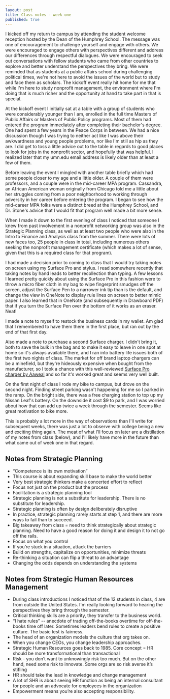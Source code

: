 ```yaml
---
layout: post
title: Class notes - week one
published: true
---
```

I kicked off my return to campus by attending the student welcome reception hosted by the Dean of the Humphrey School. The message was one of encouragement to challenge yourself and engage with others. We were encouraged to engage others with perspectives different and address our differences through respectful dialogues. We were encouraged to seek out conversations with fellow students who came from other countries to explore and better understand the perspectives they bring. We were reminded that as students at a public affairs school during challenging political times, we're not here to avoid the issues of the world but to study and face them as scholars. The kickoff event really hit home for me that while I'm here to study nonprofit management, the environment where I'm doing that is much richer and the opportunity at hand to take part in that is special.

At the kickoff event I initially sat at a table with a group of students who were considerably younger than I am, enrolled in the full time Masters of Public Affairs or Masters of Public Policy programs. Most of them had entered the program immediately after completing their bachelor's degree. One had spent a few years in the Peace Corps in between. We had a nice discussion though I was trying to neither act like I was above their awkwardness and young people problems, nor like I'm still as hip as they are. I did get to toss a little advice out to the table in regards to good places to look for jobs in the nonprofit sector, and hopefully that was helpful. I realized later that my umn.edu email address is likely older than at least a few of them.

Before leaving the event I mingled with another table briefly which had some people closer to my age and a little older. A couple of them were professors, and a couple were in the mid-career MPA program. Cassandra, an African American woman originally from Chicago told me a little about her struggles coming from a poor neighborhood to working through adversity in her career before entering the program. I began to see how the mid-career MPA folks were a distinct breed at the Humphrey School, and Dr. Stone's advice that I would fit that program well made a bit more sense.

When I made it down to the first evening of class I noticed that someone I knew from past involvement in a nonprofit networking group was also in the Strategic Planning class, as well as at least two people who were also in the Intro to Finance and Analysis class from the summer. There were lots of new faces too, 25 people in class in total, including numerous others seeking the nonprofit management certificate (which makes a lot of sense, given that this is a required class for that program).

I had made a decision prior to coming to class that I would try taking notes on screen using my Surface Pro and stylus. I read somewhere recently that taking notes by hand leads to better recollection than typing. A few lessons I learned pretty quickly about using the Surface Pro in this fashion were to throw a micro fiber cloth in my bag to wipe fingerprint smudges off the screen, adjust the Surface Pen to a narrower ink tip than is the default, and change the view in OneNote to display rule lines on screen to better mimic paper. I also learned that in OneNote (and subsequently in Drawboard PDF) that if you turn the Surface Pen over the bottom of it works as an eraser. Neat!

I made a note to myself to restock the business cards in my wallet. Am glad that I remembered to have them there in the first place, but ran out by the end of that first day.

Also made a note to purchase a second Surface charger. I didn't bring it, both to save the bulk in the bag and to make it easy to leave in one spot at home so it's always available there, and I ran into battery life issues both of the first two nights of class. The market for off brand laptop chargers can be a minefield, but they're hideously expensive when bought from the manufacturer, so I took a chance with this well-reviewed [Surface Pro charger by Aaweal](https://www.amazon.com/Charger-Microsoft-Surface-Charging-Including/dp/B074X6KZL4/) and so far it's worked great and seems very well built.

On the first night of class I rode my bike to campus, but drove on the second night. Finding street parking wasn't happening for me so I parked in the ramp. On the bright side, there was a free charging station to top up my Nissan Leaf's battery. On the downside it cost $9 to park, and I was worried about how that can add up twice a week through the semester. Seems like great motivation to bike more.

This is probably a lot more in the way of observations than I'll write for subsequent weeks, there was just a lot to observe with college being a new and exciting thing again. The meat of what I'll focus on later are a distillation of my notes from class (below), and I'll likely have more in the future than what came out of week one in that regard.

## Notes from Strategic Planning

* “Competence is its own motivation”
* This course is about expanding skill base to make the world better
* Very best strategic thinkers make a concerted effort to reflect
* Focus not just on the product but the process
* Facilitation is a strategic planning tool
* Strategic planning is not a substitute for leadership. There is no substitute for leadership.
* Strategic planning is often by design deliberately disruptive
* In practice, strategic planning rarely starts at step 1, and there are more ways to fail than to succeed.
* Big takeaway from class = need to think strategically about strategic planning. Need to have a good reason for doing it and design it to not go off the rails.
* Focus on what you control
* If you’re stuck in a situation, attack the barriers
* Build on strengths, capitalize on opportunities, minimize threats
* Re-thinking a situation can flip a threat to an advantage
* Changing the odds depends on understanding the systems

## Notes from Strategic Human Resources Management

* During class introductions I noticed that of the 12 students in class, 4 are from outside the United States. I'm really looking forward to hearing the perspectives they bring through the semester.
* Critical thinking skills are a priority, they transfer to the business world.
* “I hate rules” -- anecdote of trading off-the-books overtime for off-the-books time off later. Sometimes leaders bend rules to create a positive culture. The basic test is fairness.
* The head of an organization models the culture that org takes on.
* When you change CEOs, you change leadership approaches.
* Strategic Human Resources goes back to 1985. Core concept = HR should be more transformational than transactional
* Risk - you don’t want to unknowingly risk too much. But on the other hand, need some risk to innovate. Some orgs are so risk averse it’s stifling
* HR should take the lead in knowledge and change management
* A lot of SHR is about seeing HR function as being an internal consultant for people and an advocate for employees in the organization
* Empowerment means you’re also accepting responsibility.
